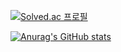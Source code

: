 [![Solved.ac
프로필](http://mazassumnida.wtf/api/generate_badge?boj=leahpar0401)](https://solved.ac/leahpar0401)


[![Anurag's GitHub stats](https://github-readme-stats.vercel.app/api?username=koomchang)](https://github.com/koomchang/github-readme-stats)
